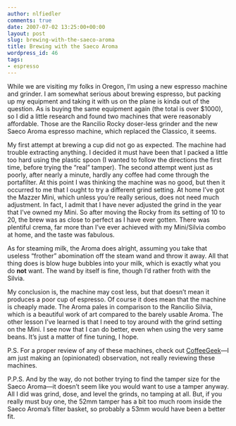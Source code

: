 ```yaml
---
author: nlfiedler
comments: true
date: 2007-07-02 13:25:00+00:00
layout: post
slug: brewing-with-the-saeco-aroma
title: Brewing with the Saeco Aroma
wordpress_id: 46
tags:
- espresso
---
```


While we are visiting my folks in Oregon, I’m using a new espresso machine and grinder. I am somewhat serious about brewing espresso, but packing up my equipment and taking it with us on the plane is kinda out of the question. As is buying the same equipment again (the total is over $1000), so I did a little research and found two machines that were reasonably affordable. Those are the Rancilio Rocky doser-less grinder and the new Saeco Aroma espresso machine, which replaced the Classico, it seems.

   

My first attempt at brewing a cup did not go as expected. The machine had trouble extracting anything. I decided it must have been that I packed a little too hard using the plastic spoon (I wanted to follow the directions the first time, before trying the “real” tamper). The second attempt went just as poorly, after nearly a minute, hardly any coffee had come through the portafilter. At this point I was thinking the machine was no good, but then it occurred to me that I ought to try a different grind setting. At home I’ve got the Mazzer Mini, which unless you’re really serious, does not need much adjustment. In fact, I admit that I have never adjusted the grind in the year that I’ve owned my Mini. So after moving the Rocky from its setting of 10 to 20, the brew was as close to perfect as I have ever gotten. There was plentiful crema, far more than I’ve ever achieved with my Mini/Silvia combo at home, and the taste was fabulous.

   

As for steaming milk, the Aroma does alright, assuming you take that useless “frother” abomination off the steam wand and throw it away. All that thing does is blow huge bubbles into your milk, which is exactly what you do **not** want. The wand by itself is fine, though I’d rather froth with the Silvia.

   

My conclusion is, the machine may cost less, but that doesn’t mean it produces a poor cup of espresso. Of course it does mean that the machine is cheaply made. The Aroma pales in comparison to the Rancilio Silvia, which is a beautiful work of art compared to the barely usable Aroma. The other lesson I’ve learned is that I need to toy around with the grind setting on the Mini. I see now that I can do better, even when using the very same beans. It’s just a matter of fine tuning, I hope.

   

P.S. For a proper review of any of these machines, check out [CoffeeGeek](http://www.coffeegeek.com/)—I am just making an (opinionated) observation, not really reviewing these machines.

   

P.P.S. And by the way, do not bother trying to find the tamper size for the Saeco Aroma—it doesn’t seem like you would want to use a tamper anyway. All I did was grind, dose, and level the grinds, no tamping at all. But, if you really must buy one, the 52mm tamper has a bit too much room inside the Saeco Aroma’s filter basket, so probably a 53mm would have been a better fit.
